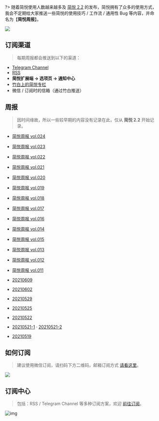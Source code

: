 ?> 随着简悦使用人数越来越多及 [简悦 2.2](http://ksria.com/simpread/welcome/version_2.2.0.html) 的发布，简悦拥有了众多的使用方式，我会不定期给大家推送一些简悦的使用技巧 / 工作流 / 通用性 Bug 等内容，并命名为【**简悦周报**】。

![](https://z3.ax1x.com/2021/06/17/2vKrsf.png)

## 订阅渠道

> 每期周报都会推送到以下的渠道：

- [Telegram Channel](https://t.me/simpread/287)
- [RSS](https://rss.simpread.pro/feed) 
- **简悦扩展端 → 选项页 → 通知中心**
- [竹白上的简悦专栏](https://simpread.zhubai.love)
- 微信 / 订阅时的信箱（通过竹白推送）

## 周报

> 因时间缘故，所以一些较早期的内容没有记录在此，仅从 **简悦 2.2** 开始记录。

* [简悦周报  vol.024](notice/notice-简悦周报@vol.024（20220410）)

* [简悦周报  vol.023](notice/notice-简悦周报@vol.023（20220404）)

* [简悦周报  vol.022](notice/notice-简悦周报@vol.022（20220327）)

* [简悦周报  vol.021](notice/notice-简悦周报@vol.021（20220319）)

* [简悦周报  vol.020](notice/notice-简悦周报@vol.020（20220312）)

* [简悦周报  vol.019](notice/notice-简悦周报@vol.019（20220305）)

* [简悦周报  vol.018](notice/notice-简悦周报@vol.018（20220226）)

* [简悦周报  vol.017](notice/notice-简悦周报@vol.017（20220213）)

* [简悦周报  vol.016](notice/notice-简悦周报@vol.016（20220124）)

* [简悦周报  vol.014](notice/notice-简悦周报@vol.014（20211226）)

* [简悦周报  vol.015](notice/notice-简悦周报@vol.015（20220111）)

* [简悦周报  vol.013](notice/notice-简悦周报@vol.013（20211218）)

* [简悦周报  vol.012](notice/notice-简悦周报@vol.012（20211206）)

* [简悦周报  vol.011](notice/notice-简悦周报@vol.011（20211125）)

* [20210609](notice/notice-2.2.0汇总（20210609）)

* [20210602](notice/notice-2.2.0汇总（20210602）)

* [20210529](notice/notice-2.2.0汇总（20210529）)

* [20210525](notice/notice-2.2.0汇总（20210525）)

* [20210522](notice/notice-2.2.0汇总（20210522）)

* [20210521-1](notice/notice-2.2.0汇总（20210521-1）) · [20210521-2](notice/notice-2.2.0汇总（20210521-2）)

* [20210519](notice/notice-2.2.0)

## 如何订阅

> 建议使用微信订阅，请扫码下方二维码，邮箱订阅方式 [请看这里](https://simpread.zhubai.love/)。

![](https://z3.ax1x.com/2021/11/22/Izu2Sf.png)

## 订阅中心

> 包括：RSS / Telegram Channel 等多种订阅方案，欢迎 [前往订阅](https://simpread.pro/subscribe)。

![img](https://imgs.zhubai.love/d0e806ddd44c42018b77780e3e0f1e64.png)
